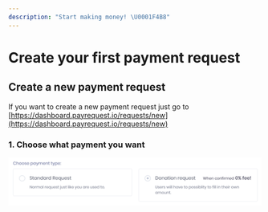 ```yaml
---
description: "Start making money! \U0001F4B8"
---
```


# Create your first payment request

## Create a new payment request

If you want to create a new payment request just go to [https://dashboard.payrequest.io/requests/new](https://dashboard.payrequest.io/requests/new)

### 1. Choose what payment you want

![Choose what kind of payment request you want](../.gitbook/assets/schermafbeelding-2020-04-11-om-11.29.09.png)

